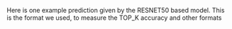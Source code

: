 Here is one example prediction given by the RESNET50 based model. This is the format we used, to measure the TOP_K accuracy and other formats
